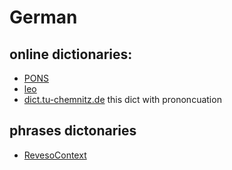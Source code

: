 # German

## online dictionaries:
 * [PONS](https://en.pons.com)
 * [leo](https://leo.org)
 * [dict.tu-chemnitz.de](https://www-user.tu-chemnitz.de/~fri/ding/) this dict with prononcuation

## phrases dictonaries

 * [RevesoContext](https://context.reverso.net/)

